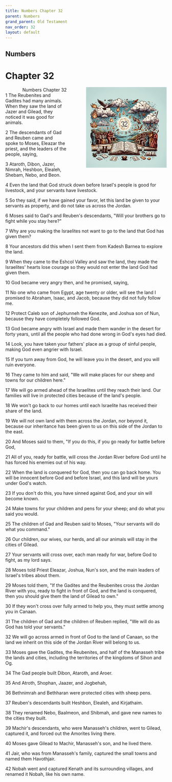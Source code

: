 ```yaml
---
title: Numbers Chapter 32
parent: Numbers
grand_parent: Old Testament
nav_order: 32
layout: default
---
```


## Numbers

# Chapter 32

<div style="clear: both; text-align: right;">
    <div style="max-width: 50%; height: auto; float: right; margin: 0 0 10px 10px; padding-left: 10%;">
        <img src="/assets/Image/Numbers/500/32.jpg" alt="Numbers Chapter 32" class="chapter-image">
    </div>
    <figcaption style="font-size: 14px; text-align: right;">Numbers Chapter 32</figcaption>
</div>
1 The Reubenites and Gadites had many animals. When they saw the land of Jazer and Gilead, they noticed it was good for animals.

2 The descendants of Gad and Reuben came and spoke to Moses, Eleazar the priest, and the leaders of the people, saying,

3 Ataroth, Dibon, Jazer, Nimrah, Heshbon, Elealeh, Shebam, Nebo, and Beon.

4 Even the land that God struck down before Israel's people is good for livestock, and your servants have livestock.

5 So they said, if we have gained your favor, let this land be given to your servants as property, and do not take us across the Jordan.

6 Moses said to Gad's and Reuben's descendants, "Will your brothers go to fight while you stay here?"

7 Why are you making the Israelites not want to go to the land that God has given them?

8 Your ancestors did this when I sent them from Kadesh Barnea to explore the land.

9 When they came to the Eshcol Valley and saw the land, they made the Israelites' hearts lose courage so they would not enter the land God had given them.

10 God became very angry then, and he promised, saying,

11 No one who came from Egypt, age twenty or older, will see the land I promised to Abraham, Isaac, and Jacob, because they did not fully follow me.

12 Protect Caleb son of Jephunneh the Kenezite, and Joshua son of Nun, because they have completely followed God.

13 God became angry with Israel and made them wander in the desert for forty years, until all the people who had done wrong in God's eyes had died.

14 Look, you have taken your fathers' place as a group of sinful people, making God even angrier with Israel.

15 If you turn away from God, he will leave you in the desert, and you will ruin everyone.

16 They came to him and said, "We will make places for our sheep and towns for our children here."

17 We will go armed ahead of the Israelites until they reach their land. Our families will live in protected cities because of the land's people.

18 We won't go back to our homes until each Israelite has received their share of the land.

19 We will not own land with them across the Jordan, nor beyond it, because our inheritance has been given to us on this side of the Jordan to the east.

20 And Moses said to them, "If you do this, if you go ready for battle before God,

21 All of you, ready for battle, will cross the Jordan River before God until he has forced his enemies out of his way.

22 When the land is conquered for God, then you can go back home. You will be innocent before God and before Israel, and this land will be yours under God's watch.

23 If you don't do this, you have sinned against God, and your sin will become known.

24 Make towns for your children and pens for your sheep; and do what you said you would.

25 The children of Gad and Reuben said to Moses, "Your servants will do what you command."

26 Our children, our wives, our herds, and all our animals will stay in the cities of Gilead.

27 Your servants will cross over, each man ready for war, before God to fight, as my lord says.

28 Moses told Priest Eleazar, Joshua, Nun's son, and the main leaders of Israel's tribes about them.

29 Moses told them, "If the Gadites and the Reubenites cross the Jordan River with you, ready to fight in front of God, and the land is conquered, then you should give them the land of Gilead to own."

30 If they won't cross over fully armed to help you, they must settle among you in Canaan.

31 The children of Gad and the children of Reuben replied, "We will do as God has told your servants."

32 We will go across armed in front of God to the land of Canaan, so the land we inherit on this side of the Jordan River will belong to us.

33 Moses gave the Gadites, the Reubenites, and half of the Manasseh tribe the lands and cities, including the territories of the kingdoms of Sihon and Og.

34 The Gad people built Dibon, Ataroth, and Aroer.

35 And Atroth, Shophan, Jaazer, and Jogbehah,

36 Bethnimrah and Bethharan were protected cities with sheep pens.

37 Reuben's descendants built Heshbon, Elealeh, and Kirjathaim.

38 They renamed Nebo, Baalmeon, and Shibmah, and gave new names to the cities they built.

39 Machir's descendants, who were Manasseh's children, went to Gilead, captured it, and forced out the Amorites living there.

40 Moses gave Gilead to Machir, Manasseh's son, and he lived there.

41 Jair, who was from Manasseh's family, captured the small towns and named them Havothjair.

42 Nobah went and captured Kenath and its surrounding villages, and renamed it Nobah, like his own name.


